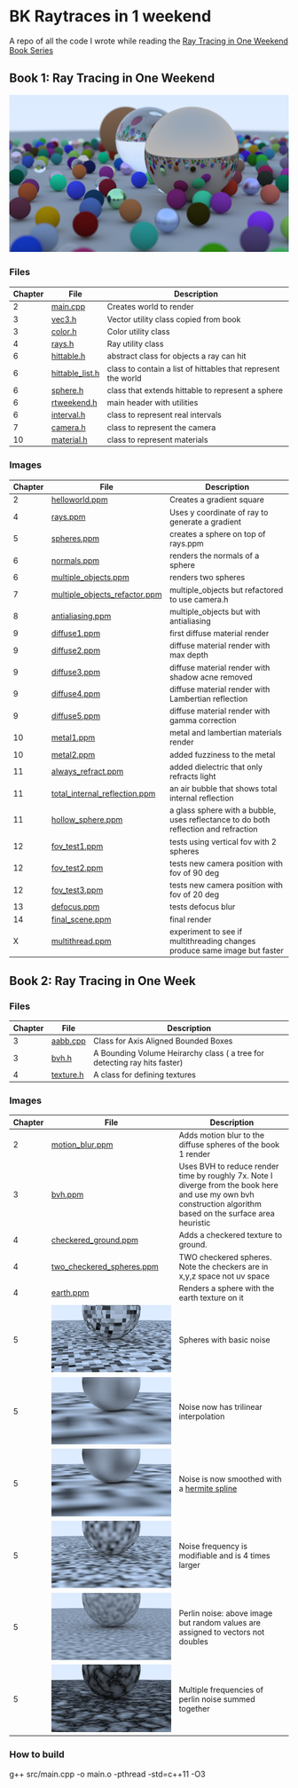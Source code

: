 # BK Raytraces in 1 weekend

A repo of all the code I wrote while reading the [Ray Tracing in One Weekend Book Series](https://raytracing.github.io)

## Book 1: Ray Tracing in One Weekend

![Final Render](images/final_scene.png)

### Files

| Chapter | File | Description |
| --- | --- | --- |
| 2 | [main.cpp](src/main.cpp) | Creates world to render |
| 3 | [vec3.h](src/vec3.h) | Vector utility class copied from book |
| 3 | [color.h](src/color.h) | Color utility class |
| 4 | [rays.h](src/rays.h) | Ray utility class |
| 6 | [hittable.h](src/hittable.h) | abstract class for objects a ray can hit |
| 6 | [hittable_list.h](src/hittable_list.h) | class to contain a list of hittables that represent the world |
| 6 | [sphere.h](src/sphere.h) | class that extends hittable to represent a sphere |
| 6 | [rtweekend.h](src/rtweekend.h) | main header with utilities |
| 6 | [interval.h](src/interval.h) | class to represent real intervals |
| 7 | [camera.h](src/camera.h) | class to represent the camera |
| 10 | [material.h](src/material.h) | class to represent materials |

### Images

| Chapter | File | Description |
| --- | --- | --- |
| 2 | [helloworld.ppm](images/helloworld.ppm) | Creates a gradient square |
| 4 | [rays.ppm](images/rays.ppm) | Uses y coordinate of ray to generate a gradient |
| 5 | [spheres.ppm](images/spheres.ppm) | creates a sphere on top of rays.ppm |
| 6 | [normals.ppm](images/normals.ppm) | renders the normals of a sphere |
| 6 | [multiple_objects.ppm](images/multiple_objects.ppm) | renders two spheres |
| 7 | [multiple_objects_refactor.ppm](images/multiple_objects_refactor.ppm) | multiple_objects but refactored to use camera.h |
| 8 | [antialiasing.ppm](images/antialiasing.ppm) | multiple_objects but with antialiasing |
| 9 | [diffuse1.ppm](images/diffuse1.ppm) | first diffuse material render |
| 9 | [diffuse2.ppm](images/diffuse2.ppm) | diffuse material render with max depth |
| 9 | [diffuse3.ppm](images/diffuse3.ppm) | diffuse material render with shadow acne removed |
| 9 | [diffuse4.ppm](images/diffuse4.ppm) | diffuse material render with Lambertian reflection |
| 9 | [diffuse5.ppm](images/diffuse5.ppm) | diffuse material render with gamma correction |
| 10 | [metal1.ppm](images/metal1.ppm) | metal and lambertian materials render |
| 10 | [metal2.ppm](images/metal2.ppm) | added fuzziness to the metal |
| 11 | [always_refract.ppm](images/always_refract.ppm) | added dielectric that only refracts light |
| 11 | [total_internal_reflection.ppm](images/total_internal_reflection.ppm) | an air bubble that shows total internal reflection |
| 11 | [hollow_sphere.ppm](images/hollow_sphere.ppm) | a glass sphere with a bubble, uses reflectance to do both reflection and refraction |
| 12 | [fov_test1.ppm](images/fov_test1.ppm) | tests using vertical fov with 2 spheres |
| 12 | [fov_test2.ppm](images/fov_test2.ppm) | tests new camera position with fov of 90 deg |
| 12 | [fov_test3.ppm](images/fov_test3.ppm) | tests new camera position with fov of 20 deg |
| 13 | [defocus.ppm](images/defocus.ppm) | tests defocus blur |
| 14 | [final_scene.ppm](images/final_scene.ppm) | final render |
| X | [multithread.ppm](images/multithread.ppm) | experiment to see if multithreading changes produce same image but faster |

## Book 2: Ray Tracing in One Week

### Files

| Chapter | File | Description |
| --- | --- | --- |
| 3 | [aabb.cpp](src/aabb.cpp) | Class for Axis Aligned Bounded Boxes |
| 3 | [bvh.h](src/bvh.h) | A Bounding Volume Heirarchy class ( a tree for detecting ray hits faster) |
| 4 | [texture.h](src/texture.h) | A class for defining textures |

### Images

| Chapter | File | Description |
| --- | --- | --- |
| 2 | [motion_blur.ppm](images/motion_blur.ppm) | Adds motion blur to the diffuse spheres of the book 1 render |
| 3 | [bvh.ppm](images/bvh.ppm) | Uses BVH to reduce render time by roughly 7x. Note I diverge from the book here and use my own bvh construction algorithm based on the surface area heuristic |
| 4 | [checkered_ground.ppm](images/checkered_ground.ppm) | Adds a checkered texture to ground. |
| 4 | [two_checkered_spheres.ppm](images/two_checkered_spheres.ppm) | TWO checkered spheres. Note the checkers are in x,y,z space not uv space |
| 4 | [earth.ppm](images/earth.ppm) | Renders a sphere with the earth texture on it |
| 5 | ![perlin_spheres.png](images/perlin_spheres.png) | Spheres with basic noise |
| 5 | ![trilinear_interpolation.png](images/trilinear_interpolation.png) | Noise now has trilinear interpolation |
| 5 | ![hermitian_smoothed.png](images/hermitian_smoothed.png) | Noise is now smoothed with a [hermite spline](https://en.wikipedia.org/wiki/Cubic_Hermite_spline) |
| 5 | ![hermitian_frequency.png](images/hermitian_frequency.png) | Noise frequency is modifiable and is 4 times larger |
| 5 | ![perlin_texture.png](images/perlin_texture.png) | Perlin noise: above image but random values are assigned to vectors not doubles |
| 5 | ![turbulence.png](images/turbulence.png) | Multiple frequencies of perlin noise summed together |

### How to build

g++ src/main.cpp -o main.o -pthread -std=c++11 -O3